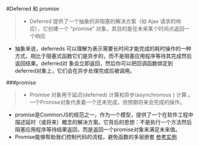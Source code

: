 #Deferred 和 promise

> * Deferred 提供了一个抽象的非阻塞的解决方案（如 Ajax 请求的响应），它创建一个 “promise” 对象，其目的是在未来某个时间点返回一个响应
* 抽象来说，deferreds 可以理解为表示需要长时间才能完成的耗时操作的一种方式，相比于阻塞式函数它们是异步的，而不是阻塞应用程序等待其完成然后返回结果。deferred对 象会立即返回，然后你可以把回调函数绑定到deferred对象上，它们会在异步处理完成后被调用。

###promise
> * Promise 对象用于延迟(deferred) 计算和异步(asynchronous ) 计算.。一个Promise对象代表着一个还未完成，但预期将来会完成的操作。
* promise是CommonJS的规范之一，作为一个模型，提供了一个在软件工程中描述延时（或将来）概念的解决方案。它背后的思想：不是执行一个方法然后阻塞应用程序等待结果返回，而是返回一个promise对象来满足未来值。
* Promise能够帮助我们控制代码的流程，避免函数的多层嵌套 [参考实例][1]





[1]: https://segmentfault.com/a/1190000000684654#articleHeader1
